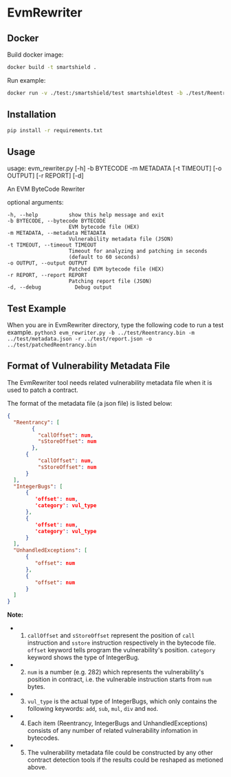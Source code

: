 # EvmRewriter

## Docker 
Build docker image:
```bash
docker build -t smartshield .
```

Run example:
```bash
docker run -v ./test:/smartshield/test smartshieldtest -b ./test/Reentrancy.bin -m ./test/metadata.json -r ./test/report.json -o ./test/patchedReentrancy.bin
```


## Installation

```bash
pip install -r requirements.txt
```

## Usage

usage: evm_rewriter.py [-h] -b BYTECODE -m METADATA [-t TIMEOUT] [-o OUTPUT] [-r REPORT] [-d]

An EVM ByteCode Rewriter

optional arguments:

    -h, --help          show this help message and exit
    -b BYTECODE, --bytecode BYTECODE
                        EVM bytecode file (HEX)
    -m METADATA, --metadata METADATA
                        Vulnerability metadata file (JSON)
    -t TIMEOUT, --timeout TIMEOUT
                        Timeout for analyzing and patching in seconds
                        (default to 60 seconds)
    -o OUTPUT, --output OUTPUT
                        Patched EVM bytecode file (HEX)
    -r REPORT, --report REPORT
                        Patching report file (JSON)
    -d, --debug           Debug output

## Test Example
When you are in EvmRewriter directory, type the following code to run a test example.
`python3 evm_rewriter.py -b ../test/Reentrancy.bin -m ../test/metadata.json -r ../test/report.json -o ../test/patchedReentrancy.bin `

## Format of Vulnerability Metadata File

The EvmRewriter tool needs related vulnerability metadata file when it is used to patch a contract.

The format of the metadata file (a json file) is listed below:

```json
{
  "Reentrancy": [
        {
          "callOffset": num,
          "sStoreOffset": num
        },
      {
          "callOffset": num,
          "sStoreOffset": num
      }
  ],
  "IntegerBugs": [
      {
         'offset': num,
         'category': vul_type
      },
      {
         'offset': num,
         'category': vul_type
      }
  ],
  "UnhandledExceptions": [
      {
         "offset": num
      },
      {
         "offset": num
      }
  ]
}
```

**Note:** 

- 1) `callOffset` and `sStoreOffset` represent the position of `call` instruction and `sstore` instruction respectively in the bytecode file. `offset` keyword tells program the vulnerability's position. `category` keyword shows the type of  IntegerBug.
- 2) `num` is a number (e.g. 282) which represents the vulnerability's position in contract, i.e. the vulnerable instruction starts from `num` bytes. 

- 3) `vul_type` is the actual type of IntegerBugs, which only contains the following keywords: `add`, `sub`, `mul`, `div` and `mod`.
- 4) Each item (Reentrancy,  IntegerBugs and UnhandledExceptions) consists of any number of related vulnerability infomation in bytecodes.
- 5) The vulnerability metadata file could be constructed by any other contract detection tools if the results could be reshaped as metioned above.

